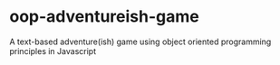 # oop-adventureish-game
A text-based adventure(ish) game using object oriented programming principles in Javascript
